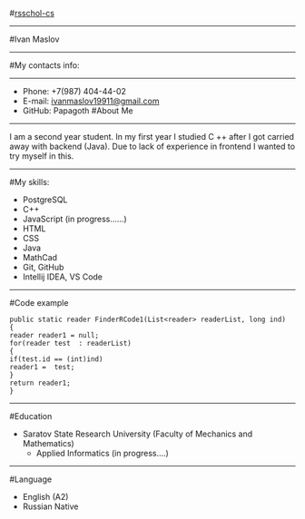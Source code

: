 #[rsschol-cs]()
****
#Ivan Maslov
*****
#My contacts info:
****
* Phone:  +7(987) 404-44-02
* E-mail: ivanmaslov19911@gmail.com
* GitHub: Papagoth
#About Me
****
I am a second year student. In my first year I studied C ++ after I got carried away with backend (Java). Due to lack of experience in frontend I wanted to try myself in this.
****
#My skills:
* PostgreSQL
* C++
* JavaScript (in progress......)
* HTML
* CSS
* Java
* MathCad
* Git, GitHub
* Intellij IDEA, VS Code
*****
#Code example

    public static reader FinderRCode1(List<reader> readerList, long ind)
    {
    reader reader1 = null;
    for(reader test  : readerList)
    {
    if(test.id == (int)ind)
    reader1 =  test;
    }
    return reader1;
    }
****
#Education
* Saratov State Research University (Faculty of Mechanics and Mathematics)
    + Applied Informatics (in progress....)
****
#Language
* English (A2)
* Russian Native
